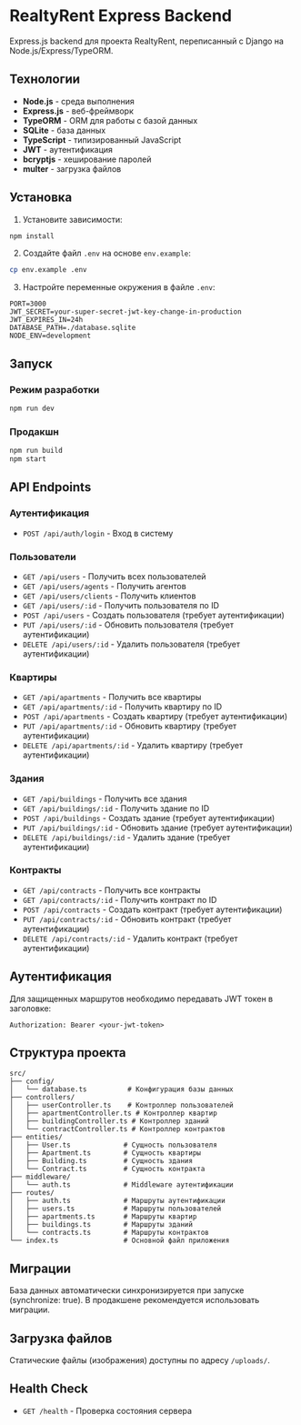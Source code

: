 # RealtyRent Express Backend

Express.js backend для проекта RealtyRent, переписанный с Django на Node.js/Express/TypeORM.

## Технологии

- **Node.js** - среда выполнения
- **Express.js** - веб-фреймворк
- **TypeORM** - ORM для работы с базой данных
- **SQLite** - база данных
- **TypeScript** - типизированный JavaScript
- **JWT** - аутентификация
- **bcryptjs** - хеширование паролей
- **multer** - загрузка файлов

## Установка

1. Установите зависимости:
```bash
npm install
```

2. Создайте файл `.env` на основе `env.example`:
```bash
cp env.example .env
```

3. Настройте переменные окружения в файле `.env`:
```env
PORT=3000
JWT_SECRET=your-super-secret-jwt-key-change-in-production
JWT_EXPIRES_IN=24h
DATABASE_PATH=./database.sqlite
NODE_ENV=development
```

## Запуск

### Режим разработки
```bash
npm run dev
```

### Продакшн
```bash
npm run build
npm start
```

## API Endpoints

### Аутентификация
- `POST /api/auth/login` - Вход в систему

### Пользователи
- `GET /api/users` - Получить всех пользователей
- `GET /api/users/agents` - Получить агентов
- `GET /api/users/clients` - Получить клиентов
- `GET /api/users/:id` - Получить пользователя по ID
- `POST /api/users` - Создать пользователя (требует аутентификации)
- `PUT /api/users/:id` - Обновить пользователя (требует аутентификации)
- `DELETE /api/users/:id` - Удалить пользователя (требует аутентификации)

### Квартиры
- `GET /api/apartments` - Получить все квартиры
- `GET /api/apartments/:id` - Получить квартиру по ID
- `POST /api/apartments` - Создать квартиру (требует аутентификации)
- `PUT /api/apartments/:id` - Обновить квартиру (требует аутентификации)
- `DELETE /api/apartments/:id` - Удалить квартиру (требует аутентификации)

### Здания
- `GET /api/buildings` - Получить все здания
- `GET /api/buildings/:id` - Получить здание по ID
- `POST /api/buildings` - Создать здание (требует аутентификации)
- `PUT /api/buildings/:id` - Обновить здание (требует аутентификации)
- `DELETE /api/buildings/:id` - Удалить здание (требует аутентификации)

### Контракты
- `GET /api/contracts` - Получить все контракты
- `GET /api/contracts/:id` - Получить контракт по ID
- `POST /api/contracts` - Создать контракт (требует аутентификации)
- `PUT /api/contracts/:id` - Обновить контракт (требует аутентификации)
- `DELETE /api/contracts/:id` - Удалить контракт (требует аутентификации)

## Аутентификация

Для защищенных маршрутов необходимо передавать JWT токен в заголовке:
```
Authorization: Bearer <your-jwt-token>
```

## Структура проекта

```
src/
├── config/
│   └── database.ts          # Конфигурация базы данных
├── controllers/
│   ├── userController.ts    # Контроллер пользователей
│   ├── apartmentController.ts # Контроллер квартир
│   ├── buildingController.ts # Контроллер зданий
│   └── contractController.ts # Контроллер контрактов
├── entities/
│   ├── User.ts             # Сущность пользователя
│   ├── Apartment.ts        # Сущность квартиры
│   ├── Building.ts         # Сущность здания
│   └── Contract.ts         # Сущность контракта
├── middleware/
│   └── auth.ts             # Middleware аутентификации
├── routes/
│   ├── auth.ts             # Маршруты аутентификации
│   ├── users.ts            # Маршруты пользователей
│   ├── apartments.ts       # Маршруты квартир
│   ├── buildings.ts        # Маршруты зданий
│   └── contracts.ts        # Маршруты контрактов
└── index.ts                # Основной файл приложения
```

## Миграции

База данных автоматически синхронизируется при запуске (synchronize: true). В продакшене рекомендуется использовать миграции.

## Загрузка файлов

Статические файлы (изображения) доступны по адресу `/uploads/`.

## Health Check

- `GET /health` - Проверка состояния сервера 